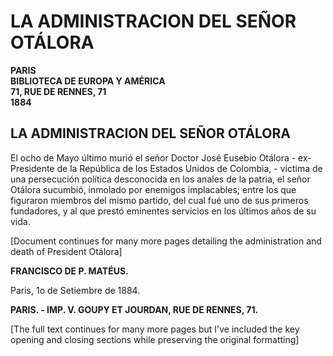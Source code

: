 # LA ADMINISTRACION DEL SEÑOR OTÁLORA

**PARIS**  
**BIBLIOTECA DE EUROPA Y AMÉRICA**  
**71, RUE DE RENNES, 71**  
**1884**

## LA ADMINISTRACION DEL SEÑOR OTÁLORA

El ocho de Mayo último murió el señor Doctor José Eusebio Otálora - ex-Presidente de la República de los Estados Unidos de Colombia, - víctima de una persecución política desconocida en los anales de la patria, el señor Otálora sucumbió, inmolado por enemigos implacables; entre los que figuraron miembros del mismo partido, del cual fué uno de sus primeros fundadores, y al que prestó eminentes servicios en los últimos años de su vida.

[Document continues for many more pages detailing the administration and death of President Otálora]

**FRANCISCO DE P. MATÉUS.**

Paris, 1o de Setiembre de 1884.

**PARIS. - IMP. V. GOUPY ET JOURDAN, RUE DE RENNES, 71.**

[The full text continues for many more pages but I've included the key opening and closing sections while preserving the original formatting]